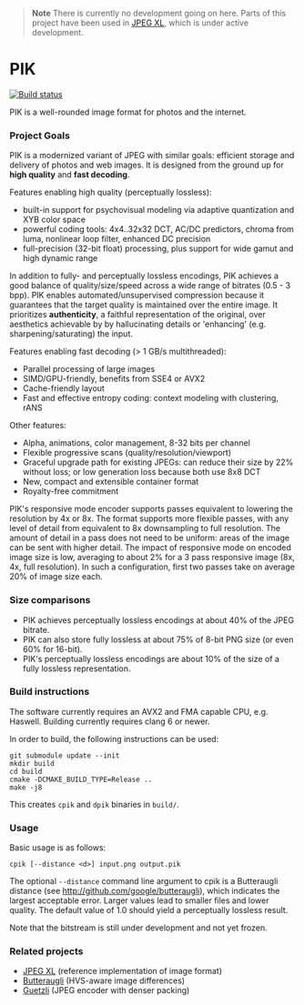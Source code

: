 > **Note**
> There is currently no development going on here. Parts of this project have been used in [JPEG XL](https://github.com/libjxl/libjxl), which is under active development.


# PIK

[![Build status][build-status-img]][build-status]

PIK is a well-rounded image format for photos and the internet.

### Project Goals

PIK is a modernized variant of JPEG with similar goals: efficient storage and
delivery of photos and web images. It is designed from the ground up for
**high quality** and **fast decoding**.

Features enabling high quality (perceptually lossless):

*   built-in support for psychovisual modeling via adaptive quantization and
    XYB color space
*   powerful coding tools: 4x4..32x32 DCT, AC/DC predictors, chroma from luma,
    nonlinear loop filter, enhanced DC precision
*   full-precision (32-bit float) processing, plus support for wide gamut and
    high dynamic range

In addition to fully- and perceptually lossless encodings, PIK achieves a good
balance of quality/size/speed across a wide range of bitrates (0.5 - 3 bpp).
PIK enables automated/unsupervised compression because it guarantees that the
target quality is maintained over the entire image. It prioritizes
**authenticity**, a faithful representation of the original, over aesthetics
achievable by by hallucinating details or 'enhancing' (e.g.
sharpening/saturating) the input.

Features enabling fast decoding (> 1 GB/s multithreaded):

*   Parallel processing of large images
*   SIMD/GPU-friendly, benefits from SSE4 or AVX2
*   Cache-friendly layout
*   Fast and effective entropy coding: context modeling with clustering, rANS

Other features:

*   Alpha, animations, color management, 8-32 bits per channel
*   Flexible progressive scans (quality/resolution/viewport)
*   Graceful upgrade path for existing JPEGs: can reduce their size by 22%
    without loss; or low generation loss because both use 8x8 DCT
*   New, compact and extensible container format
*   Royalty-free commitment

PIK's responsive mode encoder supports passes equivalent to lowering the
resolution by 4x or 8x. The format supports more flexible passes, with any level
of detail from equivalent to 8x downsampling to full resolution.  The amount of
detail in a pass does not need to be uniform: areas of the image can be sent
with higher detail. The impact of responsive mode on encoded image size is low,
averaging to about 2% for a 3 pass responsive image (8x, 4x, full resolution).
In such a configuration, first two passes take on average 20% of image size each.

### Size comparisons

*   PIK achieves perceptually lossless encodings at about 40% of the JPEG
    bitrate.
*   PIK can also store fully lossless at about 75% of 8-bit PNG size (or even
    60% for 16-bit).
*   PIK's perceptually lossless encodings are about 10% of the size of a fully
    lossless representation.

### Build instructions

The software currently requires an AVX2 and FMA capable CPU, e.g. Haswell.
Building currently requires clang 6 or newer.

In order to build, the following instructions can be used:

```console
git submodule update --init
mkdir build
cd build
cmake -DCMAKE_BUILD_TYPE=Release ..
make -j8
```

This creates `cpik` and `dpik` binaries in `build/`.

### Usage

Basic usage is as follows:

```console
cpik [--distance <d>] input.png output.pik
```

The optional `--distance` command line argument to cpik is a Butteraugli
distance (see http://github.com/google/butteraugli), which indicates the largest
acceptable error. Larger values lead to smaller files and lower quality. The
default value of 1.0 should yield a perceptually lossless result.

Note that the bitstream is still under development and not yet frozen.

### Related projects

*   [JPEG XL](https://github.com/libjxl/libjxl) (reference implementation of image format)
*   [Butteraugli](http://github.com/google/butteraugli) (HVS-aware image differences)
*   [Guetzli](http://github.com/google/guetzli) (JPEG encoder with denser packing)

[build-status]:     https://travis-ci.org/google/pik
[build-status-img]: https://travis-ci.org/google/pik.svg?branch=master
